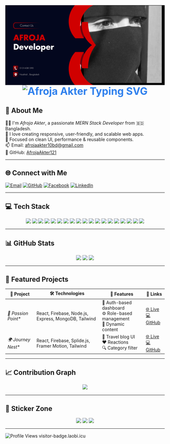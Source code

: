 <img align="right" src="Red and Black Modern Business Development Strategy Banner.png" />

<h1 align="center" style="font-weight: bold; font-size: 32px; color: #2F80ED;">
  <img src="https://i.postimg.cc/1tHQk20b/Whats-App-Image-2025-08-08-at-11-38-25-a3d0e025.jpg" alt="Afroja Akter Typing SVG" />
</h1>



## 💫 About Me

👩‍💻 I'm *Afroja Akter*, a passionate *MERN Stack Developer* from 🇧🇩 Bangladesh.  
🌱 I love creating responsive, user-friendly, and scalable web apps.  
🎯 Focused on clean UI, performance & reusable components.  
📫 Email: [afrojaakter10bd@gmail.com](mailto:afrojaakter10bd@gmail.com)  
🔗 GitHub: [AfrojaAkter121](https://github.com/AfrojaAkter121)

---

## 🌐 Connect with Me

[![Email](https://img.shields.io/badge/Email-D14836?style=for-the-badge&logo=gmail&logoColor=white)](mailto:afrojaakter10bd@gmail.com)
[![GitHub](https://img.shields.io/badge/GitHub-181717?style=for-the-badge&logo=github&logoColor=white)](https://github.com/AfrojaAkter121)
[![Facebook](https://img.shields.io/badge/Facebook-1877F2?style=for-the-badge&logo=facebook&logoColor=white)](https://facebook.com/profile.php?id=100092609836093)
[![LinkedIn](https://img.shields.io/badge/LinkedIn-0A66C2?style=for-the-badge&logo=linkedin&logoColor=white)](https://linkedin.com)

---

## 💻 Tech Stack

<p align="center">
  <img src="https://img.shields.io/badge/html5-%23E34F26.svg?style=for-the-badge&logo=html5&logoColor=white" />
  <img src="https://img.shields.io/badge/css3-%231572B6.svg?style=for-the-badge&logo=css3&logoColor=white" />
  <img src="https://img.shields.io/badge/javascript-%23323330.svg?style=for-the-badge&logo=javascript&logoColor=%23F7DF1E" />
  <img src="https://img.shields.io/badge/react-%2320232a.svg?style=for-the-badge&logo=react&logoColor=%2361DAFB" />
  <img src="https://img.shields.io/badge/React_Router-CA4245?style=for-the-badge&logo=react-router&logoColor=white" />
  <img src="https://img.shields.io/badge/React%20Hook%20Form-%23EC5990.svg?style=for-the-badge&logo=reacthookform&logoColor=white" />
  <img src="https://img.shields.io/badge/Tailwind-%2338B2AC.svg?style=for-the-badge&logo=tailwind-css&logoColor=white" />
  <img src="https://img.shields.io/badge/bootstrap-%238511FA.svg?style=for-the-badge&logo=bootstrap&logoColor=white" />
  <img src="https://img.shields.io/badge/daisyui-5A0EF8?style=for-the-badge&logo=daisyui&logoColor=white" />
  <img src="https://img.shields.io/badge/axios-5A29E4.svg?style=for-the-badge&logo=axios&logoColor=white" />
  <img src="https://img.shields.io/badge/node.js-6DA55F?style=for-the-badge&logo=node.js&logoColor=white" />
  <img src="https://img.shields.io/badge/express.js-%23404d59.svg?style=for-the-badge&logo=express&logoColor=white" />
  <img src="https://img.shields.io/badge/mongodb-%234ea94b.svg?style=for-the-badge&logo=mongodb&logoColor=white" />
  <img src="https://img.shields.io/badge/jwt-black?style=for-the-badge&logo=JSON%20web%20tokens" />
  <img src="https://img.shields.io/badge/firebase-%23039BE5.svg?style=for-the-badge&logo=firebase" />
  <img src="https://img.shields.io/badge/vercel-%23000000.svg?style=for-the-badge&logo=vercel&logoColor=white" />
  <img src="https://img.shields.io/badge/netlify-%23000000.svg?style=for-the-badge&logo=netlify&logoColor=#00C7B7" />
  <img src="https://img.shields.io/badge/canva-%2300C4CC.svg?style=for-the-badge&logo=canva&logoColor=white" />
  <img src="https://img.shields.io/badge/figma-%23F24E1E.svg?style=for-the-badge&logo=figma&logoColor=white" />
</p>

---

## 📊 GitHub Stats

<p align="center">
  <img src="https://github-readme-stats.vercel.app/api?username=AfrojaAkter121&theme=dark&hide_border=false" width="48%" />
  <img src="https://nirzak-streak-stats.vercel.app/?user=AfrojaAkter121&theme=dark&hide_border=false" width="48%" />
  <img src="https://github-readme-stats.vercel.app/api/top-langs/?username=AfrojaAkter121&theme=dark&layout=compact&hide_border=false" width="48%" />
</p>

---

## 🚀 Featured Projects

| 🌟 Project | 🛠️ Technologies | 🧩 Features | 🔗 Links |
|-----------|------------------|-------------|----------|
|*🎯 Passion Point** | React, Firebase, Node.js, Express, MongoDB, Tailwind | 🔐 Auth-based dashboard<br>⚙️ Role-based management<br>🔄 Dynamic content | [🌐 Live](https://passion-point-project.web.app/) <br> [💻 GitHub](https://github.com/AfrojaAkter121/passion-point-client) |
|*🌍 Journey Nest** | React, Firebase, Splide.js, Framer Motion, Tailwind | 📸 Travel blog UI<br>❤️ Reactions<br>🔍 Category filter | [🌐 Live](https://journey-nest-project.web.app/) <br> [💻 GitHub](https://github.com/AfrojaAkter121/journey-nest-client) |

---

## 📈 Contribution Graph

<p align="center">
  <img src="https://github-readme-activity-graph.vercel.app/graph?username=AfrojaAkter121&theme=react-dark&bg_color=20232a&hide_border=true" width="100%" />
</p>

---

## 🎨 Sticker Zone

<p align="center">
  <img src="https://cdn.dribbble.com/users/2069402/screenshots/6001158/dev_illustration.gif" width="200" />
  <img src="https://cdn.dribbble.com/users/1162077/screenshots/3848914/media/7ed7d5ca7f0d8ed19e6bdbf3286d3d66.gif" width="200" />
  <img src="https://cdn.dribbble.com/users/1186261/screenshots/3718681/working.gif" width="200" />
</p>

---

<img src="https://komarev.com/ghpvc/?username=AfrojaAkter121&color=blue" alt="Profile Views" />
visitor-badge.laobi.icu
